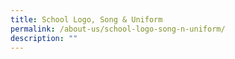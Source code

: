 ```yaml
---
title: School Logo, Song & Uniform
permalink: /about-us/school-logo-song-n-uniform/
description: ""
---
```

